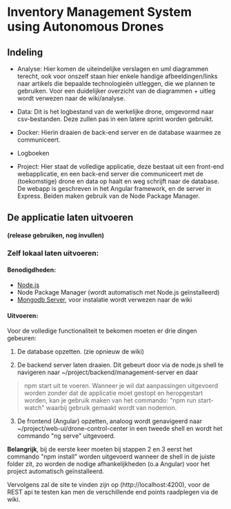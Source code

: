 # Inventory Management System using Autonomous Drones

## Indeling

- Analyse: Hier komen de uiteindelijke verslagen en uml diagrammen terecht, ook voor onszelf staan hier enkele handige afbeeldingen/links naar artikels die bepaalde technologieën uitleggen, die we plannen te gebruiken. Voor een duidelijker overzicht van de diagrammen + uitleg wordt verwezen naar de wiki/analyse.

- Data: Dit is het logbestand van de werkelijke drone, omgevormd naar csv-bestanden. Deze zullen pas in een latere sprint worden gebruikt.

- Docker: Hierin draaien de back-end server en de database waarmee ze communiceert.

- Logboeken

- Project: Hier staat de volledige applicatie, deze bestaat uit een front-end webapplicatie, en een back-end server die communiceert met de (toekomstige) drone en data op haalt en weg schrijft naar de database. De webapp is geschreven in het Angular framework, en de server in Express. Beiden maken gebruik van de Node Package Manager.

## De applicatie laten uitvoeren
#### (release gebruiken, nog invullen)


### Zelf lokaal laten uitvoeren:
#### Benodigdheden:

- [Node.js](https://nodejs.org/en/)
- Node Package Manager (wordt automatisch met Node.js geïnstalleerd)
- [Mongodb Server](https://www.mongodb.com/download-center/community), voor instalatie wordt verwezen naar de wiki

#### Uitvoeren:

Voor de volledige functionaliteit te bekomen moeten er drie dingen gebeuren:
1. De database opzetten. (zie opnieuw de wiki)

2. De backend server laten draaien. Dit gebeurt door via de node.js shell te navigeren naar ~/project/backend/management-server en daar 
> npm start 
uit te voeren. Wanneer je wil dat aanpassingen uitgevoerd worden zonder dat de applicatie moet gestopt en heropgestart worden, kan je gebruik maken van het commando: "npm run start-watch" waarbij gebruik gemaakt wordt van nodemon.

3. De frontend (Angular) opzetten, analoog wordt genavigeerd naar ~/project/web-ui/drone-control-center in een tweede shell en wordt het commando "ng serve" uitgevoerd.

**Belangrijk**, bij de eerste keer moeten bij stappen 2 en 3 eerst het commando "npm install" worden uitgevoerd wanneer de shell in de juiste folder zit, zo worden de nodige afhankelijkheden (o.a Angular) voor het project automatisch geïnstalleerd.

Vervolgens zal de site te vinden zijn op (http://localhost:4200), voor de REST api te testen kan men de verschillende end points raadplegen via de wiki.
